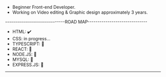- Beginner Front-end Developer.
- Working on Video editing & Graphic design approximately 3 years.

------------------------------ROAD MAP------------------------------

- HTML: ✔️
- CSS: in progress...
- TYPESCRIPT: 💬
- REACT: 💬
- NODE.JS: 💬
- MYSQL: 💬
- EXPRESS.JS: 💬

--------------------------------------------------------------------





